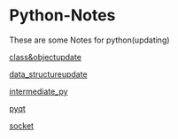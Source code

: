 # Python-Notes

These are some Notes for python(updating)

[class&object](https://github.com/Colin1245/Python-Specialization/tree/main/class%26object)[update](https://github.com/Colin1245/Python-Specialization/commit/dbd0654bc0452cc5231427b66c07306d8f498adf)

[data_structure](https://github.com/Colin1245/Python-Specialization/tree/main/data_structure)[update](https://github.com/Colin1245/Python-Specialization/commit/dbd0654bc0452cc5231427b66c07306d8f498adf)

[intermediate_py](https://github.com/Colin1245/Python-Specialization/tree/main/intermediate_py)

[pyqt](https://github.com/Colin1245/Python-Specialization/tree/main/pyqt)

[socket](https://github.com/Colin1245/Python-Specialization/tree/main/socket)

